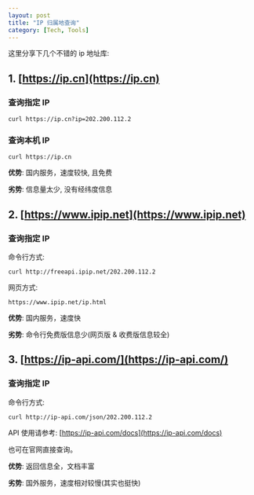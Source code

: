 ```yaml
---
layout: post
title: "IP 归属地查询"
category: [Tech, Tools]
---
```


这里分享下几个不错的 ip 地址库:

## 1. [https://ip.cn](https://ip.cn)

### 查询指定 IP

```
curl https://ip.cn?ip=202.200.112.2
```

### 查询本机 IP

```
curl https://ip.cn
```

**优势**: 国内服务，速度较快, 且免费

**劣势**: 信息量太少, 没有经纬度信息

<!-- more -->

## 2. [https://www.ipip.net](https://www.ipip.net)

### 查询指定 IP

命令行方式:

```
curl http://freeapi.ipip.net/202.200.112.2
```

网页方式:

```
https://www.ipip.net/ip.html
```

**优势**: 国内服务，速度快

**劣势**: 命令行免费版信息少(网页版 & 收费版信息较全)

## 3. [https://ip-api.com/](https://ip-api.com/)

### 查询指定 IP

命令行方式:

```
curl http://ip-api.com/json/202.200.112.2
```

API 使用请参考: [https://ip-api.com/docs](https://ip-api.com/docs)

也可在官网直接查询。

**优势**: 返回信息全，文档丰富

**劣势**: 国外服务，速度相对较慢(其实也挺快)
